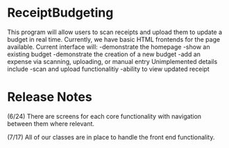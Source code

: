# ReceiptBudgeting
 This program will allow users to scan receipts and upload them to update a budget in real time. 
 Currently, we have basic HTML frontends for the page available.
 Current interface will:
 -demonstrate the homepage
 -show an existing budget
 -demonstrate the creation of a new budget
 -add an expense via scanning, uploading, or manual entry
 Unimplemented details include 
 -scan and upload functionalitiy
 -ability to view updated receipt

# Release Notes
(6/24)
There are screens for each core functionality with navigation between them where relevant. 

(7/17)
All of our classes are in place to handle the front end functionality.